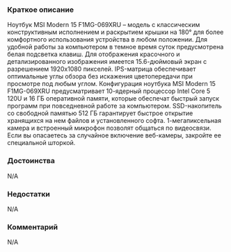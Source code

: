 ### **Краткое описание**
Ноутбук MSI Modern 15 F1MG-069XRU – модель с классическим конструктивным исполнением и раскрытием крышки на 180° для более комфортного использования устройства в любом положении. Для удобной работы за компьютером в темное время суток предусмотрена белая подсветка клавиш. Для отображения красочного и детализированного изображения имеется 15.6-дюймовый экран с разрешением 1920x1080 пикселей. IPS-матрица обеспечивает оптимальные углы обзора без искажения цветопередачи при просмотре под любым углом.  Конфигурация ноутбука MSI Modern 15 F1MG-069XRU предусматривает 10-ядерный процессор Intel Core 5 120U и 16 ГБ оперативной памяти, которые обеспечат быстрый запуск программ при повседневной работе за компьютером. SSD-накопитель со свободной памятью 512 ГБ гарантирует быстрое открытие хранящихся на нем файлов и установленного софта. 1-мегапиксельная камера и встроенный микрофон позволят общаться по видеосвязи. Если вы опасаетесь за случайное включение веб-камеры, закройте ее специальной шторкой.

### **Достоинства**
N/A

### **Недостатки**
N/A

### **Комментарий**
N/A
